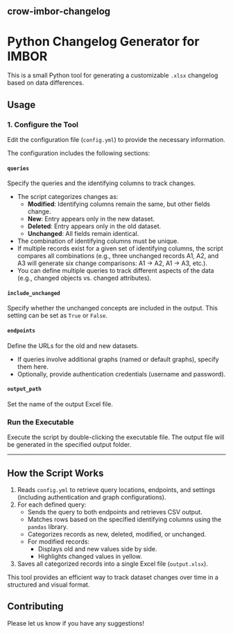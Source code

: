## crow-imbor-changelog
# Python Changelog Generator for IMBOR

This is a small Python tool for generating a customizable `.xlsx` changelog based on data differences.

## Usage 

### 1. Configure the Tool
Edit the configuration file (`config.yml`) to provide the necessary information.

The configuration includes the following sections:

#### `queries`
Specify the queries and the identifying columns to track changes. 
- The script categorizes changes as:
  - **Modified**: Identifying columns remain the same, but other fields change.
  - **New**: Entry appears only in the new dataset.
  - **Deleted**: Entry appears only in the old dataset.
  - **Unchanged**: All fields remain identical.
- The combination of identifying columns must be unique.
- If multiple records exist for a given set of identifying columns, the script compares all combinations (e.g., three unchanged records A1, A2, and A3 will generate six change comparisons: A1 → A2, A1 → A3, etc.).
- You can define multiple queries to track different aspects of the data (e.g., changed objects vs. changed attributes).

#### `include_unchanged`
Specify whether the unchanged concepts are included in the output. This setting can be set as `True` or `False`.

#### `endpoints`
Define the URLs for the old and new datasets.
- If queries involve additional graphs (named or default graphs), specify them here.
- Optionally, provide authentication credentials (username and password).

#### `output_path`
Set the name of the output Excel file.

### Run the Executable
Execute the script by double-clicking the executable file. The output file will be generated in the specified output folder.


---


## How the Script Works
1. Reads `config.yml` to retrieve query locations, endpoints, and settings (including authentication and graph configurations).
2. For each defined query:
   - Sends the query to both endpoints and retrieves CSV output.
   - Matches rows based on the specified identifying columns using the `pandas` library.
   - Categorizes records as new, deleted, modified, or unchanged.
   - For modified records:
     - Displays old and new values side by side.
     - Highlights changed values in yellow.
3. Saves all categorized records into a single Excel file (`output.xlsx`).

This tool provides an efficient way to track dataset changes over time in a structured and visual format.

## Contributing 
Please let us know if you have any suggestions! 